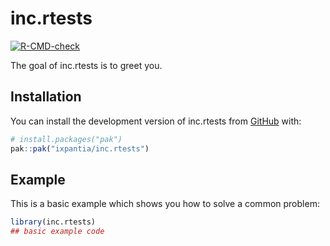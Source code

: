 
<!-- README.md is generated from README.Rmd. Please edit that file -->

# inc.rtests

<!-- badges: start -->

[![R-CMD-check](https://github.com/ixpantia/inc.rtests/actions/workflows/R-CMD-check.yaml/badge.svg)](https://github.com/ixpantia/inc.rtests/actions/workflows/R-CMD-check.yaml)
<!-- badges: end -->

The goal of inc.rtests is to greet you.

## Installation

You can install the development version of inc.rtests from
[GitHub](https://github.com/) with:

``` r
# install.packages("pak")
pak::pak("ixpantia/inc.rtests")
```

## Example

This is a basic example which shows you how to solve a common problem:

``` r
library(inc.rtests)
## basic example code
```
